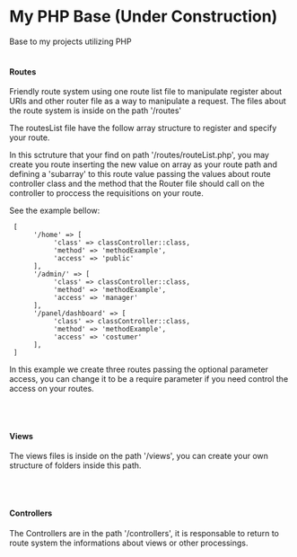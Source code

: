 # My PHP Base (Under Construction)

<body style="width: 100% !important;">
Base to my projects utilizing PHP
<br><br>

<h4> Routes </h4>

<p>
Friendly route system using one route list file to manipulate register about URIs and other router file as a way to manipulate a request.
The files about the route system is inside on the path '/routes'

The routesList file have the follow array structure to register and specify your route.

In this sctruture that your find on path '/routes/routeList.php', you may create you route inserting the new value on array as your route path and defining a 'subarray' to this route value  passing the values about route controller class and the method that the Router file should call on the controller to proccess the requisitions on your route. 
     
See the example bellow:

     [
          '/home' => [
               'class' => classController::class,
               'method' => 'methodExample',
               'access' => 'public'
          ],
          '/admin/' => [
               'class' => classController::class,
               'method' => 'methodExample',
               'access' => 'manager'
          ],
          '/panel/dashboard' => [
               'class' => classController::class,
               'method' => 'methodExample',
               'access' => 'costumer'
          ],
     ]

In this example we create three routes passing the optional parameter access, you can change it to be a require parameter if you need control the access on your routes.
</p>


<br><br>

<h4> Views </h4>
The views files is inside on the path '/views', you can create your own structure of folders inside this path.

<br><br>

<h4> Controllers </h4>
The Controllers are in the path '/controllers', it is responsable to return to route system the informations about views or other processings.
</body>
